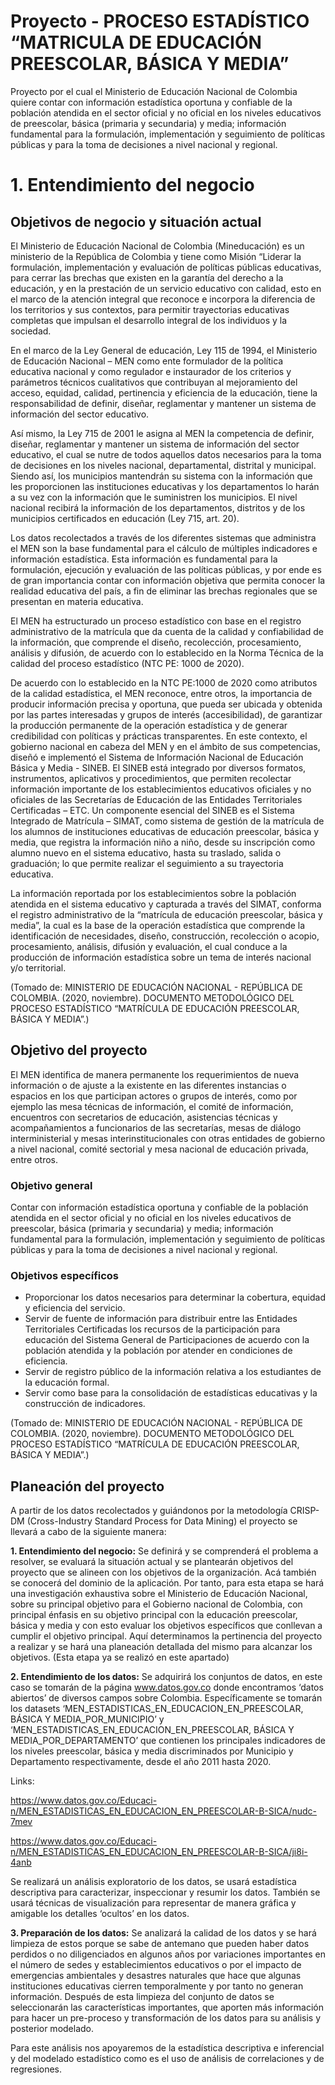 # Proyecto - PROCESO ESTADÍSTICO “MATRICULA DE EDUCACIÓN PREESCOLAR, BÁSICA Y MEDIA”
Proyecto por el cual el Ministerio de Educación Nacional de Colombia quiere contar con información estadística oportuna y confiable de la población atendida en el sector oficial y no oficial en los niveles educativos de preescolar, básica (primaria y secundaria) y media; información fundamental para la formulación, implementación y seguimiento de políticas públicas y para la toma de decisiones a nivel nacional y regional.

# **1. Entendimiento del negocio**
## **Objetivos de negocio y situación actual**

El Ministerio de Educación Nacional de Colombia (Mineducación) es un ministerio de la República de Colombia y tiene como Misión “Liderar la formulación, implementación y evaluación de políticas públicas educativas, para cerrar las brechas que existen en la garantía del derecho a la educación, y en la prestación de un servicio educativo con calidad, esto en el marco de la atención integral que reconoce e incorpora la diferencia de los territorios y sus contextos, para permitir trayectorias educativas completas que impulsan el desarrollo integral de los individuos y la sociedad.

En el marco de la Ley General de educación, Ley 115 de 1994, el Ministerio de Educación Nacional – MEN como ente formulador de la política educativa nacional y como regulador e instaurador de los criterios y parámetros técnicos cualitativos que contribuyan al mejoramiento del acceso, equidad, calidad, pertinencia y eficiencia de la educación, tiene la responsabilidad de definir, diseñar, reglamentar y mantener un sistema de información del sector educativo.

Así mismo, la Ley 715 de 2001 le asigna al MEN la competencia de definir, diseñar, reglamentar y mantener un sistema de información del sector educativo, el cual se nutre de todos aquellos datos necesarios para la toma de decisiones en los niveles nacional, departamental, distrital y municipal. Siendo así, los municipios mantendrán su sistema con la información que les proporcionen las instituciones educativas y los departamentos lo harán a su vez con la información que le suministren los municipios. El nivel nacional recibirá la información de los departamentos, distritos y de los municipios certificados en educación (Ley 715, art. 20).

Los datos recolectados a través de los diferentes sistemas que administra el MEN son la base fundamental para el cálculo de múltiples indicadores e información estadística. Esta información es fundamental para la formulación, ejecución y evaluación de las políticas públicas, y por ende es de gran importancia contar con información objetiva que permita conocer la realidad educativa del país, a fin de eliminar las brechas regionales que se presentan en materia educativa.

El MEN ha estructurado un proceso estadístico con base en el registro administrativo de la matrícula que da cuenta de la calidad y confiabilidad de la información, que comprende el diseño, recolección, procesamiento, análisis y difusión, de acuerdo con lo establecido en la Norma Técnica de la calidad del proceso estadístico (NTC PE: 1000 de 2020).

De acuerdo con lo establecido en la NTC PE:1000 de 2020 como atributos de la calidad estadística, el MEN reconoce, entre otros, la importancia de producir información precisa y oportuna, que pueda ser ubicada y obtenida por las partes interesadas y grupos de interés (accesibilidad), de garantizar la producción permanente de la operación estadística y de generar credibilidad con políticas y prácticas transparentes.
En este contexto, el gobierno nacional en cabeza del MEN y en el ámbito de sus competencias, diseñó e implementó el Sistema de Información Nacional de Educación Básica y Media - SINEB. El SINEB está integrado por diversos formatos, instrumentos, aplicativos y procedimientos, que permiten recolectar información importante de los establecimientos educativos oficiales y no oficiales de las Secretarías de Educación de las Entidades Territoriales Certificadas – ETC. Un componente esencial del SINEB es el Sistema Integrado de Matrícula – SIMAT, como sistema de gestión de la matrícula de los alumnos de instituciones educativas de educación preescolar, básica y media, que registra la información niño a niño, desde su inscripción como alumno nuevo en el sistema educativo, hasta su traslado, salida o graduación; lo que permite realizar el seguimiento a su  trayectoria educativa.

La información reportada por los establecimientos sobre la población atendida en el sistema educativo y capturada a través del SIMAT, conforma el registro administrativo de la “matrícula de educación preescolar, básica y media”, la cual es la base de la operación estadística que comprende la identificación de necesidades, diseño, construcción, recolección o acopio, procesamiento, análisis, difusión y evaluación, el cual conduce a la producción de información estadística sobre un tema de interés nacional y/o territorial.

(Tomado de: MINISTERIO DE EDUCACIÓN NACIONAL - REPÚBLICA DE COLOMBIA. (2020, noviembre). DOCUMENTO METODOLÓGICO DEL PROCESO ESTADÍSTICO “MATRÍCULA DE EDUCACIÓN PREESCOLAR, BÁSICA Y MEDIA”.)

## **Objetivo del proyecto**

El MEN identifica de manera permanente los requerimientos de nueva información o de ajuste a la existente en las diferentes instancias o espacios en los que participan actores o grupos de interés, como por ejemplo las mesa técnicas de información, el comité de información, encuentros con secretarios de educación, asistencias técnicas y acompañamientos a funcionarios de las secretarías, mesas de diálogo interministerial y mesas interinstitucionales con otras entidades de gobierno a nivel nacional, comité sectorial y mesa nacional de educación privada, entre otros.

### **Objetivo general**

Contar con información estadística oportuna y confiable de la población atendida en el sector oficial y no oficial en los niveles educativos de preescolar, básica (primaria y secundaria) y media; información fundamental para la formulación, implementación y seguimiento de políticas públicas y para la toma de decisiones a nivel nacional y regional.

### **Objetivos específicos**

*   Proporcionar los datos necesarios para determinar la cobertura, equidad y eficiencia del servicio.
*   Servir de fuente de información para distribuir entre las Entidades Territoriales Certificadas los recursos de la participación para educación del Sistema General de Participaciones de acuerdo con la población atendida y la población por atender en condiciones de eficiencia.
*   Servir de registro público de la información relativa a los estudiantes de la educación formal.
*   Servir como base para la consolidación de estadísticas educativas y la construcción de indicadores.

(Tomado de: MINISTERIO DE EDUCACIÓN NACIONAL - REPÚBLICA DE COLOMBIA. (2020, noviembre). DOCUMENTO METODOLÓGICO DEL PROCESO ESTADÍSTICO “MATRÍCULA DE EDUCACIÓN PREESCOLAR, BÁSICA Y MEDIA”.)

## **Planeación del proyecto**

A partir de los datos recolectados y guiándonos por la metodología CRISP-DM (Cross-Industry Standard Process for Data Mining) el proyecto se llevará a cabo de la siguiente manera:


**1. Entendimiento del negocio:** Se definirá y se comprenderá el problema a resolver, se evaluará la situación actual y se plantearán objetivos del proyecto que se alineen con los objetivos de la organización. Acá también se conocerá del dominio de la aplicación. Por tanto, para esta etapa se hará una investigación exhaustiva sobre el Ministerio de Educación Nacional, sobre su principal objetivo para el Gobierno nacional de Colombia, con principal énfasis en su objetivo principal con la educación preescolar, básica y media y con esto evaluar los objetivos específicos que conllevan a cumplir el objetivo principal. Aquí determinamos la pertinencia del proyecto a realizar y se hará una planeación detallada del mismo para alcanzar los objetivos. (Esta etapa ya se realizó en este apartado)


**2. Entendimiento de los datos:** Se adquirirá los conjuntos de datos, en este caso se tomarán de la página www.datos.gov.co donde encontramos ‘datos abiertos’ de diversos campos sobre Colombia. Específicamente se tomarán los datasets ‘MEN_ESTADISTICAS_EN_EDUCACION_EN_PREESCOLAR, BÁSICA Y MEDIA_POR_MUNICIPIO’ y ‘MEN_ESTADISTICAS_EN_EDUCACION_EN_PREESCOLAR, BÁSICA Y MEDIA_POR_DEPARTAMENTO’ que contienen los principales indicadores de los niveles preescolar, básica y media discriminados por Municipio y Departamento respectivamente, desde el año 2011 hasta 2020. 

Links: 

https://www.datos.gov.co/Educaci-n/MEN_ESTADISTICAS_EN_EDUCACION_EN_PREESCOLAR-B-SICA/nudc-7mev

https://www.datos.gov.co/Educaci-n/MEN_ESTADISTICAS_EN_EDUCACION_EN_PREESCOLAR-B-SICA/ji8i-4anb

Se realizará un análisis exploratorio de los datos, se usará estadística descriptiva para caracterizar, inspeccionar y resumir los datos. También se usará técnicas de visualización para representar de manera gráfica y amigable los detalles ‘ocultos’ en los datos.


**3. Preparación de los datos:** Se analizará la calidad de los datos y se hará limpieza de estos porque se sabe de antemano que pueden haber datos perdidos o no diligenciados en algunos años por variaciones importantes en el número de sedes y establecimientos educativos o por el impacto de emergencias ambientales y desastres naturales que hace que algunas instituciones educativas cierren temporalmente y por tanto no generan información. 
Después de esta limpieza del conjunto de datos se seleccionarán las características importantes, que aporten más información para hacer un pre-proceso y transformación de los datos para su análisis y posterior modelado. 

Para este análisis nos apoyaremos de la estadística descriptiva e inferencial y del modelado estadístico como es el uso de análisis de correlaciones y de regresiones.

